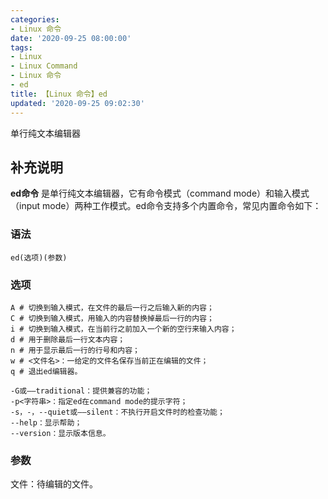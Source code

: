 ```yaml
---
categories:
- Linux 命令
date: '2020-09-25 08:00:00'
tags:
- Linux
- Linux Command
- Linux 命令
- ed
title: 【Linux 命令】ed
updated: '2020-09-25 09:02:30'
---
```


单行纯文本编辑器

## 补充说明

**ed命令** 是单行纯文本编辑器，它有命令模式（command mode）和输入模式（input mode）两种工作模式。ed命令支持多个内置命令，常见内置命令如下：

###  语法

```shell
ed(选项)(参数)
```

###  选项

```shell
A # 切换到输入模式，在文件的最后一行之后输入新的内容；
C # 切换到输入模式，用输入的内容替换掉最后一行的内容；
i # 切换到输入模式，在当前行之前加入一个新的空行来输入内容；
d # 用于删除最后一行文本内容；
n # 用于显示最后一行的行号和内容；
w # <文件名>：一给定的文件名保存当前正在编辑的文件；
q # 退出ed编辑器。
```

```shell
-G或——traditional：提供兼容的功能；
-p<字符串>：指定ed在command mode的提示字符；
-s，-，--quiet或——silent：不执行开启文件时的检查功能；
--help：显示帮助；
--version：显示版本信息。
```

###  参数

文件：待编辑的文件。


